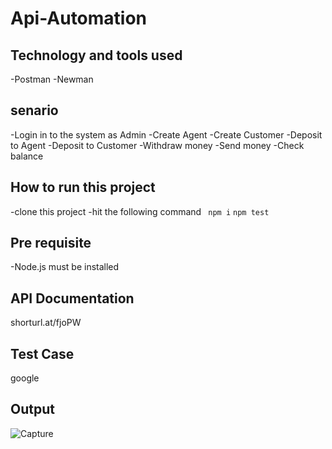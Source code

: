 # Api-Automation

## Technology and tools used
-Postman
-Newman

## senario
  -Login in to the system as Admin
  -Create Agent
  -Create Customer
  -Deposit to Agent
  -Deposit to Customer
  -Withdraw money
  -Send money
  -Check balance
  
## How to run this project
  -clone this project
  -hit the following command
  ``` npm i```
  ``` npm test ```
  
## Pre requisite
 -Node.js must be installed
 
## API Documentation
 shorturl.at/fjoPW
 
## Test Case
google

## Output

![Capture](https://user-images.githubusercontent.com/52061402/194704069-b295aa97-c2e8-43ca-90f8-d223934e658d.JPG)



 
